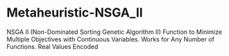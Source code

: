 # Metaheuristic-NSGA_II
NSGA II (Non-Dominated Sorting Genetic Algorithm II) Function to Minimize Multiple Objectives with Continuous Variables. Works for Any Number of Functions. Real Values Encoded
